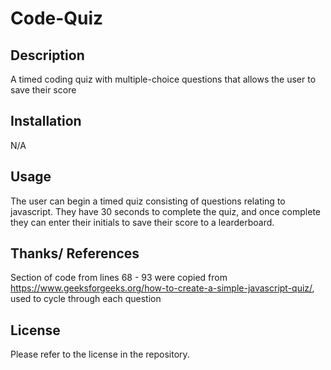 # Code-Quiz

## Description

A timed coding quiz with multiple-choice questions that allows the user to save their score

## Installation

N/A

## Usage

The user can begin a timed quiz consisting of questions relating to javascript. They have 30 seconds to complete the quiz, and once complete they can enter their initials to save their
score to a learderboard.

## Thanks/ References

Section of code from lines 68 - 93 were copied from  https://www.geeksforgeeks.org/how-to-create-a-simple-javascript-quiz/, used to cycle through each question

## License

Please refer to the license in the repository.
